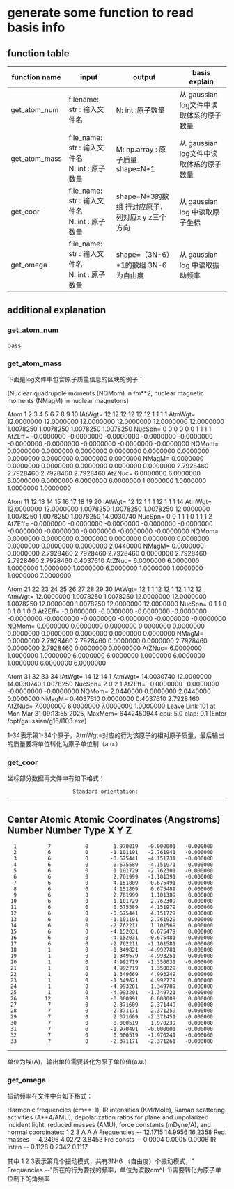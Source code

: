 # generate some function to read basis info
## function table
|function name|input|output|basis explain|
|-----|----|---|---|
|get_atom_num|filename: str : 输入文件名|N: int :原子数量|从 gaussian log文件中读取体系的原子数量|
|get_atom_mass|file_name: str : 输入文件名 <br> N: int : 原子数量|M: np.array : 原子质量 shape=N*1| 从 gaussian log文件中读取体系的原子数量 |
|get_coor|file_name: str : 输入文件名 <br> N: int : 原子数量|shape=N*3的数组 行对应原子，列对应x y z三个方向|从 gaussian log 中读取原子坐标|
|get_omega|file_name: str : 输入文件名 <br> N: int : 原子数量|shape=（3N-6）*1的数组 3N-6为自由度|从 gaussian log 中读取振动频率|
## additional explanation
### get_atom_num
pass
### get_atom_mass
下面是log文件中包含原子质量信息的区块的例子：

 (Nuclear quadrupole moments (NQMom) in fm**2, nuclear magnetic moments (NMagM)
  in nuclear magnetons)

  Atom         1           2           3           4           5           6           7           8           9          10
 IAtWgt=          12          12          12          12          12          12           1           1           1           1
 AtmWgt=  12.0000000  12.0000000  12.0000000  12.0000000  12.0000000  12.0000000   1.0078250   1.0078250   1.0078250   1.0078250
 NucSpn=           0           0           0           0           0           0           1           1           1           1
 AtZEff=  -0.0000000  -0.0000000  -0.0000000  -0.0000000  -0.0000000  -0.0000000  -0.0000000  -0.0000000  -0.0000000  -0.0000000
 NQMom=    0.0000000   0.0000000   0.0000000   0.0000000   0.0000000   0.0000000   0.0000000   0.0000000   0.0000000   0.0000000
 NMagM=    0.0000000   0.0000000   0.0000000   0.0000000   0.0000000   0.0000000   2.7928460   2.7928460   2.7928460   2.7928460
 AtZNuc=   6.0000000   6.0000000   6.0000000   6.0000000   6.0000000   6.0000000   1.0000000   1.0000000   1.0000000   1.0000000

  Atom        11          12          13          14          15          16          17          18          19          20
 IAtWgt=          12          12           1           1           1          12           1           1           1          14
 AtmWgt=  12.0000000  12.0000000   1.0078250   1.0078250   1.0078250  12.0000000   1.0078250   1.0078250   1.0078250  14.0030740
 NucSpn=           0           0           1           1           1           0           1           1           1           2
 AtZEff=  -0.0000000  -0.0000000  -0.0000000  -0.0000000  -0.0000000  -0.0000000  -0.0000000  -0.0000000  -0.0000000  -0.0000000
 NQMom=    0.0000000   0.0000000   0.0000000   0.0000000   0.0000000   0.0000000   0.0000000   0.0000000   0.0000000   2.0440000
 NMagM=    0.0000000   0.0000000   2.7928460   2.7928460   2.7928460   0.0000000   2.7928460   2.7928460   2.7928460   0.4037610
 AtZNuc=   6.0000000   6.0000000   1.0000000   1.0000000   1.0000000   6.0000000   1.0000000   1.0000000   1.0000000   7.0000000

  Atom        21          22          23          24          25          26          27          28          29          30
 IAtWgt=          12           1           1          12          12           1          12           1          12          12
 AtmWgt=  12.0000000   1.0078250   1.0078250  12.0000000  12.0000000   1.0078250  12.0000000   1.0078250  12.0000000  12.0000000
 NucSpn=           0           1           1           0           0           1           0           1           0           0
 AtZEff=  -0.0000000  -0.0000000  -0.0000000  -0.0000000  -0.0000000  -0.0000000  -0.0000000  -0.0000000  -0.0000000  -0.0000000
 NQMom=    0.0000000   0.0000000   0.0000000   0.0000000   0.0000000   0.0000000   0.0000000   0.0000000   0.0000000   0.0000000
 NMagM=    0.0000000   2.7928460   2.7928460   0.0000000   0.0000000   2.7928460   0.0000000   2.7928460   0.0000000   0.0000000
 AtZNuc=   6.0000000   1.0000000   1.0000000   6.0000000   6.0000000   1.0000000   6.0000000   1.0000000   6.0000000   6.0000000

  Atom        31          32          33          34
 IAtWgt=          14          12          14           1
 AtmWgt=  14.0030740  12.0000000  14.0030740   1.0078250
 NucSpn=           2           0           2           1
 AtZEff=  -0.0000000  -0.0000000  -0.0000000  -0.0000000
 NQMom=    2.0440000   0.0000000   2.0440000   0.0000000
 NMagM=    0.4037610   0.0000000   0.4037610   2.7928460
 AtZNuc=   7.0000000   6.0000000   7.0000000   1.0000000
 Leave Link  101 at Mon Mar 31 09:13:55 2025, MaxMem=  6442450944 cpu:               5.0 elap:               0.1
 (Enter /opt/gaussian/g16/l103.exe)

1-34表示第1-34个原子，AtmWgt=对应的行为该原子的相对原子质量，最后输出的质量要将单位转化为原子单位制（a.u.）

### get_coor
坐标部分数据再文件中有如下格式：

                         Standard orientation:                         
 ---------------------------------------------------------------------
 Center     Atomic      Atomic             Coordinates (Angstroms)
 Number     Number       Type             X           Y           Z
 ---------------------------------------------------------------------
      1          7           0        1.970019   -0.000001   -0.000000
      2          6           0       -1.101191   -2.761941   -0.000000
      3          6           0       -0.675441   -4.151731   -0.000000
      4          6           0        0.675589   -4.151971   -0.000000
      5          6           0        1.101729   -2.762301   -0.000000
      6          6           0        2.761999   -1.101391   -0.000000
      7          6           0        4.151809   -0.675491   -0.000000
      8          6           0        4.151809    0.675489    0.000000
      9          6           0        2.761999    1.101389    0.000000
     10          6           0        1.101729    2.762309    0.000000
     11          6           0        0.675589    4.151979    0.000000
     12          6           0       -0.675441    4.151729    0.000000
     13          6           0       -1.101191    2.761929    0.000000
     14          6           0       -2.762211    1.101569    0.000000
     15          6           0       -4.152031    0.675479    0.000000
     16          6           0       -4.152031   -0.675481   -0.000000
     17          6           0       -2.762211   -1.101581   -0.000000
     18          1           0       -1.349821   -4.992781   -0.000000
     19          1           0        1.349679   -4.993251   -0.000000
     20          1           0        4.992719   -1.350031   -0.000000
     21          1           0        4.992719    1.350029    0.000000
     22          1           0        1.349669    4.993249    0.000000
     23          1           0       -1.349821    4.992779    0.000000
     24          1           0       -4.993201    1.349709    0.000000
     25          1           0       -4.993201   -1.349721   -0.000000
     26         12           0       -0.000991    0.000009    0.000000
     27          7           0        2.371609    2.371449    0.000000
     28          7           0       -2.371171    2.371259    0.000000
     29          7           0        2.371609   -2.371451   -0.000000
     30          7           0        0.000519    1.970239    0.000000
     31          7           0       -1.970491   -0.000001   -0.000000
     32          7           0        0.000519   -1.970241   -0.000000
     33          7           0       -2.371171   -2.371261   -0.000000
 ---------------------------------------------------------------------
 
单位为埃(A)，输出单位需要转化为原子单位值(a.u.)

### get_omega
振动频率在文件中有如下格式：

Harmonic frequencies (cm**-1), IR intensities (KM/Mole), Raman scattering
 activities (A**4/AMU), depolarization ratios for plane and unpolarized
 incident light, reduced masses (AMU), force constants (mDyne/A),
 and normal coordinates:
                      1                      2                      3
                      A                      A                      A
 Frequencies --     12.1715                14.9956                16.2358
 Red. masses --      4.2496                 4.0272                 3.8453
 Frc consts  --      0.0004                 0.0005                 0.0006
 IR Inten    --      0.1128                 0.2342                 0.1117

 其中 1 2 3表示第几个振动模式，共有3N-6 （自由度）个振动模式，" Frequencies --"所在的行为要找的频率，单位为波数cm^{-1}需要转化为原子单位制下的角频率
